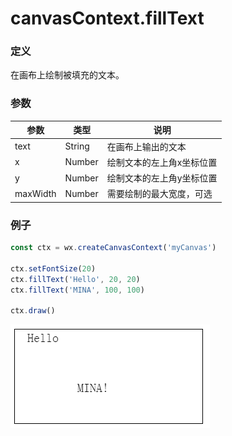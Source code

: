 # canvasContext.fillText

### 定义
在画布上绘制被填充的文本。

### 参数
| 参数   | 类型     | 说明            |
| ---- | ------ | ------------- |
| text | String | 在画布上输出的文本     |
| x    | Number | 绘制文本的左上角x坐标位置 |
| y    | Number | 绘制文本的左上角y坐标位置 |
| maxWidth  | Number | 需要绘制的最大宽度，可选 |


### 例子
```javascript
const ctx = wx.createCanvasContext('myCanvas')

ctx.setFontSize(20)
ctx.fillText('Hello', 20, 20)
ctx.fillText('MINA', 100, 100)

ctx.draw()
```

![](../../image/canvas/text.png)
